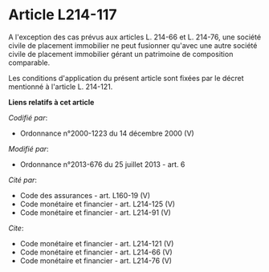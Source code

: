 # Article L214-117

A l'exception des cas prévus aux articles L. 214-66 et L. 214-76, une société civile de placement immobilier ne peut
fusionner qu'avec une autre société civile de placement immobilier gérant un patrimoine de composition comparable.

Les conditions d'application du présent article sont fixées par le décret mentionné à l'article L. 214-121.

**Liens relatifs à cet article**

_Codifié par_:

  - Ordonnance n°2000-1223 du 14 décembre 2000 (V)

_Modifié par_:

  - Ordonnance n°2013-676 du 25 juillet 2013 - art. 6

_Cité par_:

  - Code des assurances - art. L160-19 (V)
  - Code monétaire et financier - art. L214-125 (V)
  - Code monétaire et financier - art. L214-91 (V)

_Cite_:

  - Code monétaire et financier - art. L214-121 (V)
  - Code monétaire et financier - art. L214-66 (V)
  - Code monétaire et financier - art. L214-76 (V)
